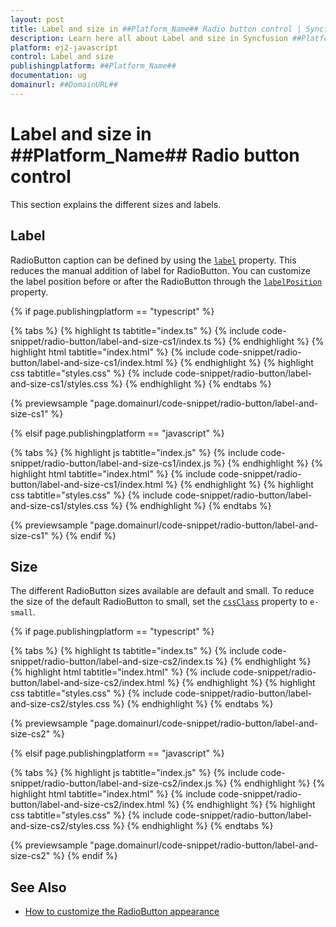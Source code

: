 ```yaml
---
layout: post
title: Label and size in ##Platform_Name## Radio button control | Syncfusion
description: Learn here all about Label and size in Syncfusion ##Platform_Name## Radio button control of Syncfusion Essential JS 2 and more.
platform: ej2-javascript
control: Label and size 
publishingplatform: ##Platform_Name##
documentation: ug
domainurl: ##DomainURL##
---
```


# Label and size in ##Platform_Name## Radio button control

This section explains the different sizes and labels.

## Label

RadioButton caption can be defined by using the [`label`](../api/radio-button#label) property. This reduces the manual addition of label for RadioButton. You can customize the label position before or after the RadioButton through the [`labelPosition`](../api/radio-button#labelposition) property.

{% if page.publishingplatform == "typescript" %}

 {% tabs %}
{% highlight ts tabtitle="index.ts" %}
{% include code-snippet/radio-button/label-and-size-cs1/index.ts %}
{% endhighlight %}
{% highlight html tabtitle="index.html" %}
{% include code-snippet/radio-button/label-and-size-cs1/index.html %}
{% endhighlight %}
{% highlight css tabtitle="styles.css" %}
{% include code-snippet/radio-button/label-and-size-cs1/styles.css %}
{% endhighlight %}
{% endtabs %}
        
{% previewsample "page.domainurl/code-snippet/radio-button/label-and-size-cs1" %}

{% elsif page.publishingplatform == "javascript" %}

{% tabs %}
{% highlight js tabtitle="index.js" %}
{% include code-snippet/radio-button/label-and-size-cs1/index.js %}
{% endhighlight %}
{% highlight html tabtitle="index.html" %}
{% include code-snippet/radio-button/label-and-size-cs1/index.html %}
{% endhighlight %}
{% highlight css tabtitle="styles.css" %}
{% include code-snippet/radio-button/label-and-size-cs1/styles.css %}
{% endhighlight %}
{% endtabs %}

{% previewsample "page.domainurl/code-snippet/radio-button/label-and-size-cs1" %}
{% endif %}

## Size

The different RadioButton sizes available are default and small. To reduce the size of the default RadioButton to small, set the [`cssClass`](../api/radio-button#cssclass) property to `e-small`.

{% if page.publishingplatform == "typescript" %}

 {% tabs %}
{% highlight ts tabtitle="index.ts" %}
{% include code-snippet/radio-button/label-and-size-cs2/index.ts %}
{% endhighlight %}
{% highlight html tabtitle="index.html" %}
{% include code-snippet/radio-button/label-and-size-cs2/index.html %}
{% endhighlight %}
{% highlight css tabtitle="styles.css" %}
{% include code-snippet/radio-button/label-and-size-cs2/styles.css %}
{% endhighlight %}
{% endtabs %}
        
{% previewsample "page.domainurl/code-snippet/radio-button/label-and-size-cs2" %}

{% elsif page.publishingplatform == "javascript" %}

{% tabs %}
{% highlight js tabtitle="index.js" %}
{% include code-snippet/radio-button/label-and-size-cs2/index.js %}
{% endhighlight %}
{% highlight html tabtitle="index.html" %}
{% include code-snippet/radio-button/label-and-size-cs2/index.html %}
{% endhighlight %}
{% highlight css tabtitle="styles.css" %}
{% include code-snippet/radio-button/label-and-size-cs2/styles.css %}
{% endhighlight %}
{% endtabs %}

{% previewsample "page.domainurl/code-snippet/radio-button/label-and-size-cs2" %}
{% endif %}

## See Also

* [How to customize the RadioButton appearance](./how-to/customize-radiobutton-appearance)
